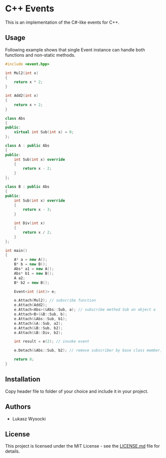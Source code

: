 # C++ Events

This is an implementation of the C#-like events for C++.

## Usage

Following example shows that single Event instance can handle both functions and non-static methods.

```C++
#include <event.hpp>

int Mul2(int x)
{
    return x * 2;
}

int Add2(int x)
{
    return x + 2;
}

class Abs
{
public:
    virtual int Sub(int x) = 0;
};

class A : public Abs
{
public:
    int Sub(int x) override
    {
        return x - 2;
    }
};

class B : public Abs
{
public:
    int Sub(int x) override
    {
        return x - 3;
    }

    int Div(int x)
    {
        return x / 2;
    }
};

int main()
{
    A* a = new A();
    B* b = new B();
    Abs* a1 = new A();
    Abs* b1 = new B();
    A a2;
    B* b2 = new B();

    Event<int (int)> e;

    e.Attach(Mul2); // subscribe function
    e.Attach(Add2);
    e.Attach<Abs>(&Abs::Sub, a); // subscribe method Sub on object a
    e.Attach<B>(&B::Sub, b);
    e.Attach(&Abs::Sub, b1);
    e.Attach(&A::Sub, a2);
    e.Attach(&B::Sub, b2);
    e.Attach(&B::Div, b2);

    int result = e(2); // invoke event

    e.Detach(&Abs::Sub, b2); // remove subscriber by base class member, b2.Div still receive message

    return 0;
}
```

## Installation

Copy header file to folder of your choice and include it in your project.

## Authors

- Lukasz Wysocki

## License

This project is licensed under the MIT License - see the [LICENSE.md](LICENSE.md) file for details.